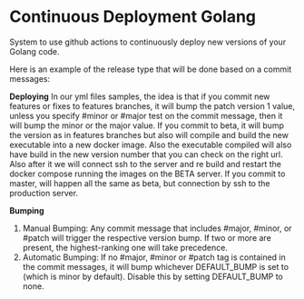 # Continuous Deployment Golang

System to use github actions to continuously deploy new versions of your Golang code.

Here is an example of the release type that will be done based on a commit messages:

**Deploying**
In our yml files samples, the idea is that if you commit new features or fixes to features branches, it will bump the patch version 1 value, unless you specify #minor or #major test on the commit message, then it will bump the minor or the major value.
If you commit to beta, it will bump the version as in features branches but also will compile and build the new executable into a new docker image. Also the executable compiled will also have build in the new version number that you can check on the right url. Also after it we will connect ssh to the server and re build and restart the docker compose  running the images on the BETA server.
If you commit to master, will happen all the same as beta, but connection by ssh to the production server.

**Bumping**
 1. Manual Bumping: Any commit message that includes #major, #minor, or
    #patch will trigger the respective version bump. If two or more are present, the highest-ranking one will take precedence.
 2. Automatic Bumping: If no #major, #minor or #patch tag is contained
    in the commit messages, it will bump whichever DEFAULT_BUMP is set
    to (which is minor by default). Disable this by setting DEFAULT_BUMP
    to none.
